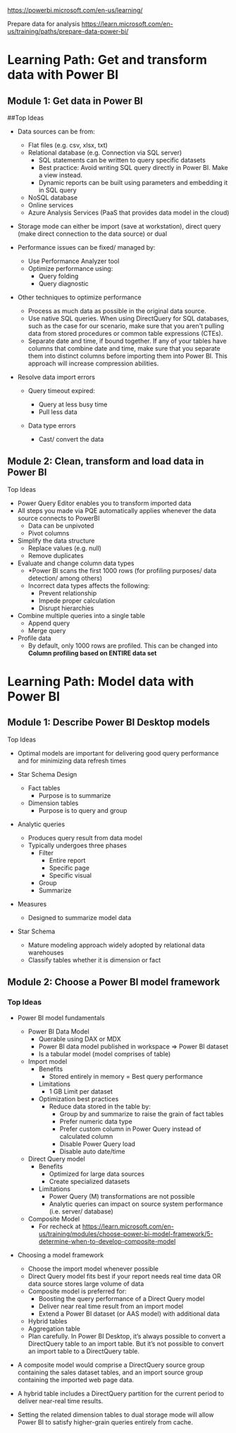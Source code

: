https://powerbi.microsoft.com/en-us/learning/

Prepare data for analysis
https://learn.microsoft.com/en-us/training/paths/prepare-data-power-bi/

# Learning Path: Get and transform data with Power BI

## Module 1: Get data in Power BI

##Top Ideas

-   Data sources can be from:

    -   Flat files (e.g. csv, xlsx, txt)
    -   Relational database (e.g. Connection via SQL server)
        -   SQL statements can be written to query specific datasets
        -   Best practice: Avoid writing SQL query directly in Power BI. Make a view instead.
        -   Dynamic reports can be built using parameters and embedding it in SQL query
    -   NoSQL database
    -   Online services
    -   Azure Analysis Services (PaaS that provides data model in the cloud)

-   Storage mode can either be import (save at workstation), direct query (make direct connection to the data source) or dual

-   Performance issues can be fixed/ managed by:

    -   Use Performance Analyzer tool
    -   Optimize performance using:
        -   Query folding
        -   Query diagnostic

-   Other techniques to optimize performance

    -   Process as much data as possible in the original data source.
    -   Use native SQL queries. When using DirectQuery for SQL databases, such as the case for our scenario, make sure that you aren't pulling data from stored procedures or common table expressions (CTEs).
    -   Separate date and time, if bound together. If any of your tables have columns that combine date and time, make sure that you separate them into distinct columns before importing them into Power BI. This approach will increase compression abilities.

-   Resolve data import errors

    -   Query timeout expired:

        -   Query at less busy time
        -   Pull less data

    -   Data type errors
        -   Cast/ convert the data

## Module 2: Clean, transform and load data in Power BI

Top Ideas

-   Power Query Editor enables you to transform imported data
-   All steps you made via PQE automatically applies whenever the data source connects to PowerBI
    -   Data can be unpivoted
    -   Pivot columns
-   Simplify the data structure
    -   Replace values (e.g. null)
    -   Remove duplicates
-   Evaluate and change column data types
    -   \*Power BI scans the first 1000 rows (for profiling purposes/ data detection/ among others)
    -   Incorrect data types affects the following:
        -   Prevent relationship
        -   Impede proper calculation
        -   Disrupt hierarchies
-   Combine multiple queries into a single table
    -   Append query
    -   Merge query
-   Profile data
    -   By default, only 1000 rows are profiled. This can be changed into <b>Column profiling based on ENTIRE data set</b>

# Learning Path: Model data with Power BI

## Module 1: Describe Power BI Desktop models

Top Ideas

-   Optimal models are important for delivering good query performance and for minimizing data refresh times
-   Star Schema Design
    -   Fact tables
        -   Purpose is to summarize
    -   Dimension tables
        -   Purpose is to query and group
-   Analytic queries
    -   Produces query result from data model
    -   Typically undergoes three phases
        -   Filter
            -   Entire report
            -   Specific page
            -   Specific visual
        -   Group
        -   Summarize
-   Measures

    -   Designed to summarize model data

-   Star Schema
    -   Mature modeling approach widely adopted by relational data warehouses
    -   Classify tables whether it is dimension or fact

## Module 2: Choose a Power BI model framework

### Top Ideas

-   Power BI model fundamentals

    -   Power BI Data Model
        -   Querable using DAX or MDX
        -   Power BI data model published in workspace => Power BI dataset
        -   Is a tabular model (model comprises of table)
    -   Import model
        -   Benefits
            -   Stored entirely in memory = Best query performance
        -   Limitations
            -   1 GB Limit per dataset
        -   Optimization best practices
            -   Reduce data stored in the table by:
                -   Group by and summarize to raise the grain of fact tables
                -   Prefer numeric data type
                -   Prefer custom column in Power Query instead of calculated column
                -   Disable Power Query load
                -   Disable auto date/time
    -   Direct Query model
        -   Benefits
            -   Optimized for large data sources
            -   Create specialized datasets
        -   Limitations
            -   Power Query (M) transformations are not possible
            -   Analytic queries can impact on source system performance (i.e. server/ database)
    -   Composite Model
        -   For recheck at https://learn.microsoft.com/en-us/training/modules/choose-power-bi-model-framework/5-determine-when-to-develop-composite-model

-   Choosing a model framework

    -   Choose the import model whenever possible
    -   Direct Query model fits best if your report needs real time data OR data source stores large volume of data
    -   Composite model is preferred for:
        -   Boosting the query performance of a Direct Query model
        -   Deliver near real time result from an import model
        -   Extend a Power BI dataset (or AAS model) with additional data
    -   Hybrid tables
    -   Aggregation table
    -   Plan carefully. In Power BI Desktop, it’s always possible to convert a DirectQuery table to an import table. But it’s not possible to convert an import table to a DirectQuery table.

-   A composite model would comprise a DirectQuery source group containing the sales dataset tables, and an import source group containing the imported web page data.
-   A hybrid table includes a DirectQuery partition for the current period to deliver near-real time results.
-   Setting the related dimension tables to dual storage mode will allow Power BI to satisfy higher-grain queries entirely from cache.
